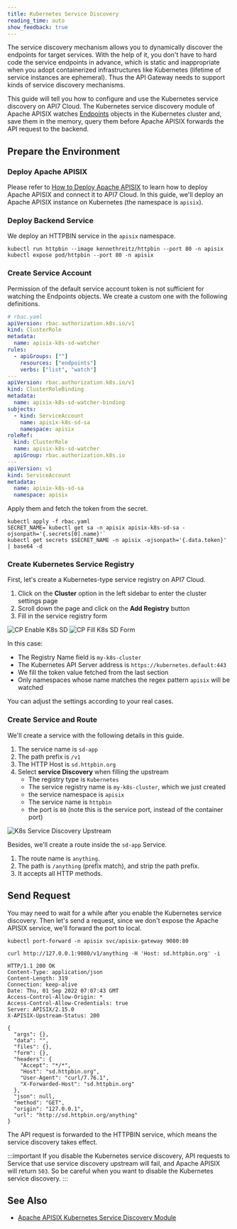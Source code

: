 ```yaml
---
title: Kubernetes Service Discovery
reading_time: auto
show_feedback: true
---
```


The service discovery mechanism allows you to dynamically discover the endpoints for target services. With the
help of it, you don't have to hard code the service endpoints in advance, which is static and inappropriate
when you adopt containerized infrastructures like Kubernetes (lifetime of service instances are ephemeral).
Thus the API Gateway needs to support kinds of service discovery mechanisms.

This guide will tell you how to configure and use the Kubernetes service discovery on API7 Cloud. The Kubernetes
service discovery module of Apache APISIX watches [Endpoints](https://kubernetes.io/docs/concepts/services-networking/service/)
objects in the Kubernetes cluster and, save them in the memory, query them before Apache APISIX forwards the API request to
the backend.

Prepare the Environment
-----------------------

### Deploy Apache APISIX

Please refer to [How to Deploy Apache APISIX](../../product/how-to-deploy-apache-apisix.md) to learn how to deploy
Apache APISIX and connect it to API7 Cloud. In this guide, we'll deploy an Apache APISIX instance on Kubernetes (the namespace is `apisix`).

### Deploy Backend Service

We deploy an HTTPBIN service in the `apisix` namespace.

```shell
kubectl run httpbin --image kennethreitz/httpbin --port 80 -n apisix
kubectl expose pod/httpbin --port 80 -n apisix
```

### Create Service Account

Permission of the default service account token is not sufficient for watching the
Endpoints objects. We create a custom one with the following definitions.

```yaml
# rbac.yaml
apiVersion: rbac.authorization.k8s.io/v1
kind: ClusterRole
metadata:
  name: apisix-k8s-sd-watcher
rules:
  - apiGroups: [""]
    resources: ["endpoints"]
    verbs: ["list", "watch"]
---
apiVersion: rbac.authorization.k8s.io/v1
kind: ClusterRoleBinding
metadata:
  name: apisix-k8s-sd-watcher-binding
subjects:
  - kind: ServiceAccount
    name: apisix-k8s-sd-sa
    namespace: apisix
roleRef:
  kind: ClusterRole
  name: apisix-k8s-sd-watcher
  apiGroup: rbac.authorization.k8s.io
---
apiVersion: v1
kind: ServiceAccount
metadata:
  name: apisix-k8s-sd-sa
  namespace: apisix
```

Apply them and fetch the token from the secret.

```shell
kubectl apply -f rbac.yaml
SECRET_NAME=`kubectl get sa -n apisix apisix-k8s-sd-sa -ojsonpath='{.secrets[0].name}'`
kubectl get secrets $SECRET_NAME -n apisix -ojsonpath='{.data.token}' | base64 -d
```

### Create Kubernetes Service Registry

First, let's create a Kubernetes-type service registry on API7 Cloud.

1. Click on the **Cluster** option in the left sidebar to enter the cluster settings page
2. Scroll down the page and click on the **Add Registry** button
3. Fill in the service registry form

![CP Enable K8s SD](https://static.apiseven.com/uploads/2023/01/12/X0WsJXGJ_cluster-enable-k8s-sd.png)
![CP Fill K8s SD Form](https://static.apiseven.com/2022/12/30/cp-fill-k8s-service-registry-form.png)

In this case:

* The Registry Name field is `my-k8s-cluster`
* The Kubernetes API Server address is `https://kubernetes.default:443`
* We fill the token value fetched from the last section
* Only namespaces whose name matches the regex pattern `apisix` will be watched

You can adjust the settings according to your real cases.

### Create Service and Route

We'll create a service with the following details in this guide.

1. The service name is `sd-app`
2. The path prefix is `/v1`
3. The HTTP Host is `sd.httpbin.org`
4. Select **service Discovery** when filling the upstream
   * The registry type is `Kubernetes`
   * The service registry name is `my-k8s-cluster`, which we just created
   * the service namespace is `apisix`
   * The service name is `httpbin`
   * the port is `80` (note this is the service port, instead of the container port)

![K8s Service Discovery Upstream](https://static.apiseven.com/2022/12/30/k8s-sd-upstream.png)

Besides, we'll create a route inside the `sd-app` Service.

1. The route name is `anything`.
2. The path is `/anything` (prefix match), and strip the path prefix.
3. It accepts all HTTP methods.

Send Request
------------

You may need to wait for a while after you enable the Kubernetes service discovery. Then let's send a request,
since we don't expose the Apache APISIX service, we'll forward the port to local.

```shell
kubectl port-forward -n apisix svc/apisix-gateway 9080:80
```

```shell
curl http://127.0.0.1:9080/v1/anything -H 'Host: sd.httpbin.org' -i
```

```shell
HTTP/1.1 200 OK
Content-Type: application/json
Content-Length: 319
Connection: keep-alive
Date: Thu, 01 Sep 2022 07:07:43 GMT
Access-Control-Allow-Origin: *
Access-Control-Allow-Credentials: true
Server: APISIX/2.15.0
X-APISIX-Upstream-Status: 200

{
  "args": {},
  "data": "",
  "files": {},
  "form": {},
  "headers": {
    "Accept": "*/*",
    "Host": "sd.httpbin.org",
    "User-Agent": "curl/7.76.1",
    "X-Forwarded-Host": "sd.httpbin.org"
  },
  "json": null,
  "method": "GET",
  "origin": "127.0.0.1",
  "url": "http://sd.httpbin.org/anything"
}
```

The API request is forwarded to the HTTPBIN service, which means the service discovery takes effect.

:::important
If you disable the Kubernetes service discovery, API requests to Service that use service discovery upstream will fail,
and Apache APISIX will return `503`. So be careful when you want to disable the Kubernetes service discovery.
:::

See Also
--------

* [Apache APISIX Kubernetes Service Discovery Module](https://apisix.apache.org/docs/apisix/discovery/kubernetes/)

